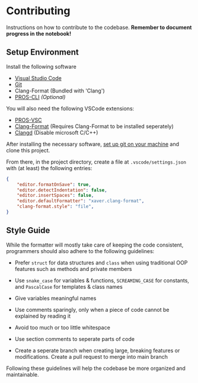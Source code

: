 Contributing
============
Instructions on how to contribute to the codebase. **Remember to document progress in the notebook!**

Setup Environment
-----------------
Install the following software

- [Visual Studio Code](https://code.visualstudio.com/)
- [Git](https://git-scm.com/)
- Clang-Format (Bundled with 'Clang')
- [PROS-CLI](https://pros.cs.purdue.edu/v5/index.html) *(Optional)*

You will also need the following VSCode extensions:

- [PROS-VSC](https://marketplace.visualstudio.com/items?itemName=sigbots.pros)
- [Clang-Format](https://marketplace.visualstudio.com/items?itemName=xaver.clang-format) (Requires Clang-Format to be installed seperately)
- [Clangd](https://marketplace.visualstudio.com/items?itemName=llvm-vs-code-extensions.vscode-clangd) (Disable microsoft C/C++)

After installing the necessary software, [set up git on your machine](https://git-scm.com/book/en/v2/Getting-Started-First-Time-Git-Setup) and clone this project.

From there, in the project directory, create a file at `.vscode/settings.json` with (at least) the following entries:

```json
{
	"editor.formatOnSave": true,
    "editor.detectIndentation": false,
    "editor.insertSpaces": false,
    "editor.defaultFormatter": "xaver.clang-format",
	"clang-format.style": "file",
}
```

Style Guide
-----------
While the formatter will mostly take care of keeping the code consistent, programmers should also adhere to the following guidelines:

- Prefer `struct` for data structures and `class` when using traditional OOP features such as methods and private members 

- Use `snake_case` for variables & functions, `SCREAMING_CASE` for constants, and `PascalCase` for templates & class names

- Give variables meaningful names

- Use comments sparingly, only when a piece of code cannot be explained by reading it

- Avoid too much or too little whitespace

- Use section comments to seperate parts of code

- Create a seperate branch when creating large, breaking features or modifications. Create a pull request to merge into main branch

Following these guidelines will help the codebase be more organized and maintainable.
